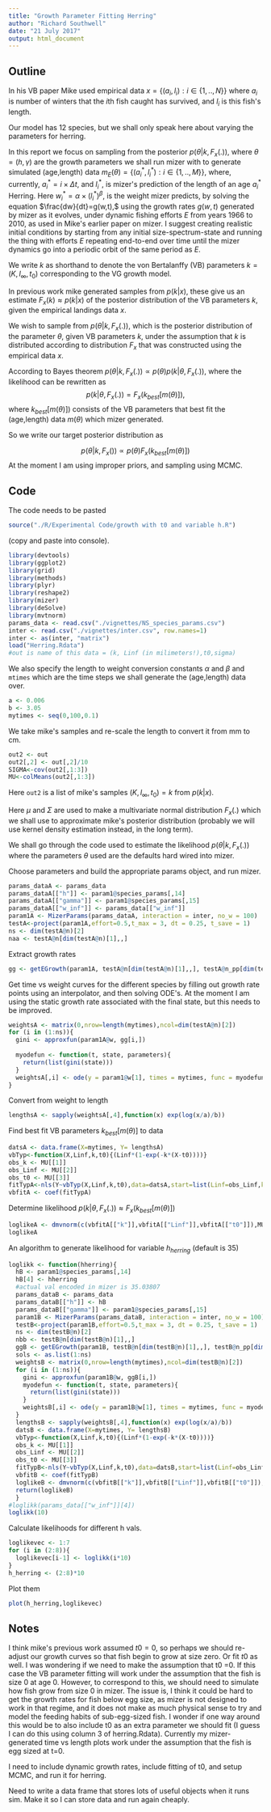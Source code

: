```yaml
---
title: "Growth Parameter Fitting Herring"
author: "Richard Southwell"
date: "21 July 2017"
output: html_document
---
```




## Outline

In his VB paper Mike used empirical data $x = \{ (a_i,l_i) : i \in \{1,..,N \} \}$ where $a_i$ is number of winters that the $i$th fish caught has survived, and $l_i$ is this fish's length.

Our model has $12$ species, but we shall only speak here about varying the parameters for herring.

In this report we focus on sampling from the posterior $p(\theta|k,F_x(.)),$ where $\theta =(h,\gamma)$ are the growth parameters we shall run mizer with to generate simulated (age,length) data $m_E(\theta) = \{ (a_i ^*,l_i ^*) : i \in \{1,..,M \} \}$, where, currently, $a_i ^* = i \times \Delta t,$ and $l_i ^*,$ is mizer's prediction of the length of an age $a_i ^*$ Herring. Here $w_i ^* = \alpha \times (l_i ^*)^\beta,$ is the weight mizer predicts, by solving the equation $\frac{dw}{dt}=g(w,t),$ using the growth rates $g(w,t)$ generated by mizer as it evolves, under dynamic fishing efforts $E$ from years 1966 to 2010, as used in Mike's earlier paper on mizer. I suggest creating realistic initial conditions by starting from any initial size-spectrum-state and running the thing with efforts $E$ repeating end-to-end over time until the mizer dynamics go into a periodic orbit of the same period as $E.$

We write $k$ as shorthand to denote the von Bertalanffy (VB) parameters $k = (K,l_{\infty},t_0)$ corresponding to the VG growth model.

In previous work mike generated samples from $p(k|x),$ these give us an estimate $F_x(k) \approx p(k|x)$ of the posterior distribution of the VB parameters $k,$ given the empirical landings data $x.$ 

We wish to sample from $p(\theta|k,F_x(.)),$ which is the posterior distribution of the parameter $\theta,$ given VB parameters $k,$ under the assumption that $k$ is distributed according to distribution $F_x$ that was constructed using the empirical data $x.$

According to Bayes theorem $p(\theta|k,F_x(.)) \propto p(\theta)p(k|\theta,F_x(.)),$ 
where the likelihood can be rewritten as $$p(k|\theta,F_x(.)) = F_x(k_{best}[m(\theta)]),$$ where $k_{best}[m(\theta)])$ consists of the VB parameters that best fit the (age,length) data $m(\theta)$ which mizer generated.

So we write our target posterior distribution as 

$$p(\theta|k,F_x()) \propto p(\theta) F_x(k_{best}[m(\theta)])$$
At the moment I am using improper priors, and sampling using MCMC.

## Code

The code needs to be pasted


```r
source("./R/Experimental Code/growth with t0 and variable h.R")
```

(copy and paste into console).


```r
library(devtools)
library(ggplot2)
library(grid)
library(methods)
library(plyr)
library(reshape2)
library(mizer)
library(deSolve)
library(mvtnorm)
params_data <- read.csv("./vignettes/NS_species_params.csv")
inter <- read.csv("./vignettes/inter.csv", row.names=1)
inter <- as(inter, "matrix")
load("Herring.Rdata")
#out is name of this data = (k, Linf (in milimeters!),t0,sigma) 
```

We also specify the length to weight conversion constants $\alpha$ and $\beta$ and `mtimes` which are the time steps we shall generate the (age,length) data over.


```r
a <- 0.006
b <- 3.05
mytimes <- seq(0,100,0.1)
```

We take mike's samples and re-scale the length to convert it from mm to cm.


```r
out2 <- out
out2[,2] <- out[,2]/10
SIGMA<-cov(out2[,1:3])
MU<-colMeans(out2[,1:3])
```

Here `out2` is a list of mike's samples $(K,l_\infty,t_0)=k$ from $p(k|x).$


Here $\mu$ and $\Sigma$ are used to make a multivariate normal distribution $F_x(.)$ which we shall use to approximate mike's posterior distribution (probably we will use kernel density estimation instead, in the long term).

We shall go through the code used to estimate the likelihood $p(\theta|k,F_x(.))$ where the parameters $\theta$ used are the defaults hard wired into mizer.

Choose parameters and build the appropriate params object, and run mizer.


```r
params_dataA <- params_data
params_dataA[["h"]] <- param1@species_params[,14]
params_dataA[["gamma"]] <- param1@species_params[,15]
params_dataA[["w_inf"]] <- params_data[["w_inf"]]
param1A <- MizerParams(params_dataA, interaction = inter, no_w = 100)
testA<-project(param1A,effort=0.5,t_max = 3, dt = 0.25, t_save = 1)
ns <- dim(testA@n)[2]
naa <- testA@n[dim(testA@n)[1],,]
```

Extract growth rates


```r
gg <- getEGrowth(param1A, testA@n[dim(testA@n)[1],,], testA@n_pp[dim(testA@n_pp)[1],])
```

Get time vs weight curves for the different species by filling out growth rate points using an interpolator, and then solving ODE's. At the moment I am using the static growth rate associated with the final state, but this needs to be improved.




```r
weightsA <- matrix(0,nrow=length(mytimes),ncol=dim(testA@n)[2])
for (i in (1:ns)){
  gini <- approxfun(param1A@w, gg[i,])
  
  myodefun <- function(t, state, parameters){
    return(list(gini(state)))
  }
  weightsA[,i] <- ode(y = param1@w[1], times = mytimes, func = myodefun, parms = 1)[,2]
}
```

Convert from weight to length


```r
lengthsA <- sapply(weightsA[,4],function(x) exp(log(x/a)/b))
```

Find best fit VB parameters $k_{best}[m(\theta)]$ to data


```r
datsA <- data.frame(X=mytimes, Y= lengthsA)
vbTyp<-function(X,Linf,k,t0){(Linf*(1-exp(-k*(X-t0))))}
obs_k <- MU[[1]]
obs_Linf <- MU[[2]]
obs_t0 <- MU[[3]]
fitTypA<-nls(Y~vbTyp(X,Linf,k,t0),data=datsA,start=list(Linf=obs_Linf,k=obs_k,t0=obs_t0))
vbfitA <- coef(fitTypA)
```

Determine likelihood $p(k|\theta,F_x(.)) \approx F_x(k_{best}[m(\theta)])$


```r
loglikeA <- dmvnorm(c(vbfitA[["k"]],vbfitA[["Linf"]],vbfitA[["t0"]]),MU,SIGMA,log=T)
loglikeA
```

An algorithm to generate likelihood for variable $h_{herring}$ (default is 35)


```r
loglikk <- function(hherring){
  hB <- param1@species_params[,14]
  hB[4] <- hherring
  #actual val encoded in mizer is 35.03807
  params_dataB <- params_data
  params_dataB[["h"]] <- hB
  params_dataB[["gamma"]] <- param1@species_params[,15]
  param1B <- MizerParams(params_dataB, interaction = inter, no_w = 100)
  testB<-project(param1B,effort=0.5,t_max = 3, dt = 0.25, t_save = 1)
  ns <- dim(testB@n)[2]
  nbb <- testB@n[dim(testB@n)[1],,]
  ggB <- getEGrowth(param1B, testB@n[dim(testB@n)[1],,], testB@n_pp[dim(testB@n_pp)[1],])
  sols <- as.list(1:ns)
  weightsB <- matrix(0,nrow=length(mytimes),ncol=dim(testB@n)[2])
  for (i in (1:ns)){
    gini <- approxfun(param1B@w, ggB[i,])
    myodefun <- function(t, state, parameters){
      return(list(gini(state)))
    }
    weightsB[,i] <- ode(y = param1B@w[1], times = mytimes, func = myodefun, parms = 1)[,2]
  }
  lengthsB <- sapply(weightsB[,4],function(x) exp(log(x/a)/b))
  datsB <- data.frame(X=mytimes, Y= lengthsB)
  vbTyp<-function(X,Linf,k,t0){(Linf*(1-exp(-k*(X-t0))))}
  obs_k <- MU[[1]]
  obs_Linf <- MU[[2]]
  obs_t0 <- MU[[3]]
  fitTypB<-nls(Y~vbTyp(X,Linf,k,t0),data=datsB,start=list(Linf=obs_Linf,k=obs_k,t0=obs_t0))
  vbfitB <- coef(fitTypB)
  loglikeB <- dmvnorm(c(vbfitB[["k"]],vbfitB[["Linf"]],vbfitB[["t0"]]),MU,SIGMA,log=T)
  return(loglikeB)
  }
#loglikk(params_data[["w_inf"]][4])
loglikk(10)
```

Calculate likelihoods for different h vals.

```r
loglikevec <- 1:7
for (i in (2:8)){
  loglikevec[i-1] <- loglikk(i*10)
}
h_herring <- (2:8)*10
```

Plot them


```r
plot(h_herring,loglikevec)
```

## Notes


I think mike's previous work assumed $t0=0$, so perhaps we should re-adjust our growth curves so that fish begin to grow at size zero. Or fit $t0$ as well.  I was wondering if we need to make the assumption that t0 =0. If this case the VB parameter fitting will work under the assumption that the fish is size 0 at age 0. However, to correspond to this, we should need to simulate how fish grow from size 0 in mizer. The issue is, I think it could be hard to get the growth rates for fish below egg size, as mizer is not designed to work in that regime, and it does not make as much physical sense to try and model the feeding habits of sub-egg-sized fish. I wonder if one way around this would be to also include t0 as an extra parameter we should fit (I guess I can do this using column 3 of herring.Rdata). Currently my mizer-generated time vs length plots work under the assumption that the fish is egg sized at t=0.

I need to include dynamic growth rates, include fitting of t0, and setup MCMC, and run it for herring.

Need to write a data frame that stores lots of useful objects when it runs sim. Make it so I can store data and run again cheaply.
